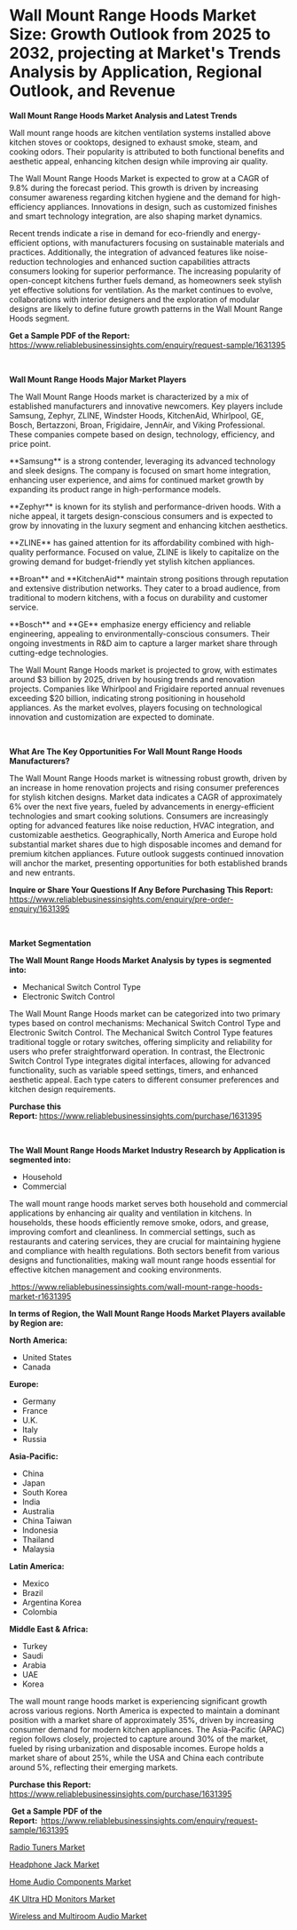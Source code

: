 <p><h1>Wall Mount Range Hoods Market Size: Growth Outlook from 2025 to 2032, projecting at Market's Trends Analysis by Application, Regional Outlook, and Revenue</h1></p><p><strong>Wall Mount Range Hoods Market Analysis and Latest Trends</strong></p>
<p><p>Wall mount range hoods are kitchen ventilation systems installed above kitchen stoves or cooktops, designed to exhaust smoke, steam, and cooking odors. Their popularity is attributed to both functional benefits and aesthetic appeal, enhancing kitchen design while improving air quality. </p><p>The Wall Mount Range Hoods Market is expected to grow at a CAGR of 9.8% during the forecast period. This growth is driven by increasing consumer awareness regarding kitchen hygiene and the demand for high-efficiency appliances. Innovations in design, such as customized finishes and smart technology integration, are also shaping market dynamics. </p><p>Recent trends indicate a rise in demand for eco-friendly and energy-efficient options, with manufacturers focusing on sustainable materials and practices. Additionally, the integration of advanced features like noise-reduction technologies and enhanced suction capabilities attracts consumers looking for superior performance. The increasing popularity of open-concept kitchens further fuels demand, as homeowners seek stylish yet effective solutions for ventilation. As the market continues to evolve, collaborations with interior designers and the exploration of modular designs are likely to define future growth patterns in the Wall Mount Range Hoods segment.</p></p>
<p><strong>Get a Sample PDF of the Report:&nbsp;</strong> <a href="https://www.reliablebusinessinsights.com/enquiry/request-sample/1631395?utm_campaign=1138&utm_medium=2&utm_source=Github&utm_content=ia&utm_term=08022025&utm_id=wall-mount-range-hoods">https://www.reliablebusinessinsights.com/enquiry/request-sample/1631395</a></p>
<p>&nbsp;</p>
<p><strong>Wall Mount Range Hoods Major Market Players</strong></p>
<p><p>The Wall Mount Range Hoods market is characterized by a mix of established manufacturers and innovative newcomers. Key players include Samsung, Zephyr, ZLINE, Windster Hoods, KitchenAid, Whirlpool, GE, Bosch, Bertazzoni, Broan, Frigidaire, JennAir, and Viking Professional. These companies compete based on design, technology, efficiency, and price point.</p><p>**Samsung** is a strong contender, leveraging its advanced technology and sleek designs. The company is focused on smart home integration, enhancing user experience, and aims for continued market growth by expanding its product range in high-performance models.</p><p>**Zephyr** is known for its stylish and performance-driven hoods. With a niche appeal, it targets design-conscious consumers and is expected to grow by innovating in the luxury segment and enhancing kitchen aesthetics.</p><p>**ZLINE** has gained attention for its affordability combined with high-quality performance. Focused on value, ZLINE is likely to capitalize on the growing demand for budget-friendly yet stylish kitchen appliances.</p><p>**Broan** and **KitchenAid** maintain strong positions through reputation and extensive distribution networks. They cater to a broad audience, from traditional to modern kitchens, with a focus on durability and customer service.</p><p>**Bosch** and **GE** emphasize energy efficiency and reliable engineering, appealing to environmentally-conscious consumers. Their ongoing investments in R&D aim to capture a larger market share through cutting-edge technologies.</p><p>The Wall Mount Range Hoods market is projected to grow, with estimates around $3 billion by 2025, driven by housing trends and renovation projects. Companies like Whirlpool and Frigidaire reported annual revenues exceeding $20 billion, indicating strong positioning in household appliances. As the market evolves, players focusing on technological innovation and customization are expected to dominate.</p></p>
<p>&nbsp;</p>
<p><strong>What Are The Key Opportunities For Wall Mount Range Hoods Manufacturers?</strong></p>
<p><p>The Wall Mount Range Hoods market is witnessing robust growth, driven by an increase in home renovation projects and rising consumer preferences for stylish kitchen designs. Market data indicates a CAGR of approximately 6% over the next five years, fueled by advancements in energy-efficient technologies and smart cooking solutions. Consumers are increasingly opting for advanced features like noise reduction, HVAC integration, and customizable aesthetics. Geographically, North America and Europe hold substantial market shares due to high disposable incomes and demand for premium kitchen appliances. Future outlook suggests continued innovation will anchor the market, presenting opportunities for both established brands and new entrants.</p></p>
<p><strong>Inquire or Share Your Questions If Any Before Purchasing This Report:</strong> <a href="https://www.reliablebusinessinsights.com/enquiry/pre-order-enquiry/1631395?utm_campaign=1138&utm_medium=2&utm_source=Github&utm_content=ia&utm_term=08022025&utm_id=wall-mount-range-hoods">https://www.reliablebusinessinsights.com/enquiry/pre-order-enquiry/1631395</a></p>
<p>&nbsp;</p>
<p><strong>Market Segmentation</strong></p>
<p><strong>The Wall Mount Range Hoods Market Analysis by types is segmented into:</strong></p>
<p><ul><li>Mechanical Switch Control Type</li><li>Electronic Switch Control</li></ul></p>
<p><p>The Wall Mount Range Hoods market can be categorized into two primary types based on control mechanisms: Mechanical Switch Control Type and Electronic Switch Control. The Mechanical Switch Control Type features traditional toggle or rotary switches, offering simplicity and reliability for users who prefer straightforward operation. In contrast, the Electronic Switch Control Type integrates digital interfaces, allowing for advanced functionality, such as variable speed settings, timers, and enhanced aesthetic appeal. Each type caters to different consumer preferences and kitchen design requirements.</p></p>
<p><strong>Purchase this Report:&nbsp;</strong><a href="https://www.reliablebusinessinsights.com/purchase/1631395?utm_campaign=1138&utm_medium=2&utm_source=Github&utm_content=ia&utm_term=08022025&utm_id=wall-mount-range-hoods">https://www.reliablebusinessinsights.com/purchase/1631395</a></p>
<p>&nbsp;</p>
<p><strong>The Wall Mount Range Hoods Market Industry Research by Application is segmented into:</strong></p>
<p><ul><li>Household</li><li>Commercial</li></ul></p>
<p><p>The wall mount range hoods market serves both household and commercial applications by enhancing air quality and ventilation in kitchens. In households, these hoods efficiently remove smoke, odors, and grease, improving comfort and cleanliness. In commercial settings, such as restaurants and catering services, they are crucial for maintaining hygiene and compliance with health regulations. Both sectors benefit from various designs and functionalities, making wall mount range hoods essential for effective kitchen management and cooking environments.</p></p>
<p><a href="https://www.reliablebusinessinsights.com/wall-mount-range-hoods-market-r1631395?utm_campaign=1138&utm_medium=2&utm_source=Github&utm_content=ia&utm_term=08022025&utm_id=wall-mount-range-hoods">&nbsp;https://www.reliablebusinessinsights.com/wall-mount-range-hoods-market-r1631395</a></p>
<p><strong>In terms of Region, the Wall Mount Range Hoods Market Players available by Region are:</strong></p>
<p>
    <p> <strong> North America: </strong>
        <ul>
            <li>United States</li>
            <li>Canada</li>
        </ul>
        </p> 
    <p> <strong> Europe: </strong>
        <ul>
            <li>Germany</li>
            <li>France</li>
            <li>U.K.</li>
            <li>Italy</li>
            <li>Russia</li>
        </ul>
        </p> 
    <p> <strong> Asia-Pacific: </strong>
        <ul>
            <li>China</li>
            <li>Japan</li>
            <li>South Korea</li>
            <li>India</li>
            <li>Australia</li>
            <li>China Taiwan</li>
            <li>Indonesia</li>
            <li>Thailand</li>
            <li>Malaysia</li>
        </ul>
        </p> 
    <p> <strong> Latin America: </strong>
        <ul>
            <li>Mexico</li>
            <li>Brazil</li>
            <li>Argentina Korea</li>
            <li>Colombia</li>
        </ul>
        </p> 
    <p> <strong> Middle East & Africa: </strong>
        <ul>
            <li>Turkey</li>
            <li>Saudi</li>
            <li>Arabia</li>
            <li>UAE</li>
            <li>Korea</li>
        </ul>
    </p>
    </p>
<p><p>The wall mount range hoods market is experiencing significant growth across various regions. North America is expected to maintain a dominant position with a market share of approximately 35%, driven by increasing consumer demand for modern kitchen appliances. The Asia-Pacific (APAC) region follows closely, projected to capture around 30% of the market, fueled by rising urbanization and disposable incomes. Europe holds a market share of about 25%, while the USA and China each contribute around 5%, reflecting their emerging markets.</p></p>
<p><strong>Purchase this Report: </strong><a href="https://www.reliablebusinessinsights.com/purchase/1631395?utm_campaign=1138&utm_medium=2&utm_source=Github&utm_content=ia&utm_term=08022025&utm_id=wall-mount-range-hoods">https://www.reliablebusinessinsights.com/purchase/1631395</a></p>
<p>&nbsp;<strong>Get a Sample PDF of the Report:&nbsp;&nbsp;</strong><a href="https://www.reliablebusinessinsights.com/enquiry/request-sample/1631395?utm_campaign=1138&utm_medium=2&utm_source=Github&utm_content=ia&utm_term=08022025&utm_id=wall-mount-range-hoods">https://www.reliablebusinessinsights.com/enquiry/request-sample/1631395</a></p>
<p><strong></strong></p>
<p><p><a href="https://github.com/palejsaafuu/Market-Research-Report-List-1/blob/main/radio-tuners-market.md?utm_campaign=1138&utm_medium=2&utm_source=Github&utm_content=ia&utm_term=08022025&utm_id=wall-mount-range-hoods">Radio Tuners Market</a></p><p><a href="https://github.com/olaffmeagon/Market-Research-Report-List-1/blob/main/headphone-jack-market.md?utm_campaign=1138&utm_medium=2&utm_source=Github&utm_content=ia&utm_term=08022025&utm_id=wall-mount-range-hoods">Headphone Jack Market</a></p><p><a href="https://github.com/leehihkl/Market-Research-Report-List-1/blob/main/home-audio-components-market.md?utm_campaign=1138&utm_medium=2&utm_source=Github&utm_content=ia&utm_term=08022025&utm_id=wall-mount-range-hoods">Home Audio Components Market</a></p><p><a href="https://github.com/guleealhani/Market-Research-Report-List-1/blob/main/4k-ultra-hd-monitors-market.md?utm_campaign=1138&utm_medium=2&utm_source=Github&utm_content=ia&utm_term=08022025&utm_id=wall-mount-range-hoods">4K Ultra HD Monitors Market</a></p><p><a href="https://github.com/hoevealiur4/Market-Research-Report-List-1/blob/main/wireless-and-multiroom-audio-market.md?utm_campaign=1138&utm_medium=2&utm_source=Github&utm_content=ia&utm_term=08022025&utm_id=wall-mount-range-hoods">Wireless and Multiroom Audio Market</a></p></p>